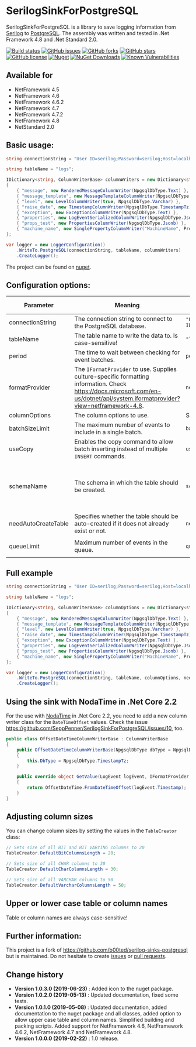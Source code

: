 SerilogSinkForPostgreSQL
====================================

SerilogSinkForPostgreSQL is a library to save logging information from [Serilog](https://github.com/serilog/serilog) to [PostgreSQL](https://www.postgresql.org/).
The assembly was written and tested in .Net Framework 4.8 and .Net Standard 2.0.

[![Build status](https://ci.appveyor.com/api/projects/status/0ggd9vc0fw9gc92c?svg=true)](https://ci.appveyor.com/project/SeppPenner/serilogsinkforpostgresql)
[![GitHub issues](https://img.shields.io/github/issues/SeppPenner/SerilogSinkForPostgreSQL.svg)](https://github.com/SeppPenner/SerilogSinkForPostgreSQL/issues)
[![GitHub forks](https://img.shields.io/github/forks/SeppPenner/SerilogSinkForPostgreSQL.svg)](https://github.com/SeppPenner/SerilogSinkForPostgreSQL/network)
[![GitHub stars](https://img.shields.io/github/stars/SeppPenner/SerilogSinkForPostgreSQL.svg)](https://github.com/SeppPenner/SerilogSinkForPostgreSQL/stargazers)
[![GitHub license](https://img.shields.io/badge/license-AGPL-blue.svg)](https://raw.githubusercontent.com/SeppPenner/SerilogSinkForPostgreSQL/master/License.txt)
[![Nuget](https://img.shields.io/badge/SerilogSinkForPostgreSQL-Nuget-brightgreen.svg)](https://www.nuget.org/packages/HaemmerElectronics.SeppPenner.SerilogSinkForPostgreSQL/)
[![NuGet Downloads](https://img.shields.io/nuget/dt/HaemmerElectronics.SeppPenner.SerilogSinkForPostgreSQL.svg)](https://www.nuget.org/packages/HaemmerElectronics.SeppPenner.SerilogSinkForPostgreSQL/)
[![Known Vulnerabilities](https://snyk.io/test/github/SeppPenner/SerilogSinkForPostgreSQL/badge.svg)](https://snyk.io/test/github/SeppPenner/SerilogSinkForPostgreSQL)

## Available for
* NetFramework 4.5
* NetFramework 4.6
* NetFramework 4.6.2
* NetFramework 4.7
* NetFramework 4.7.2
* NetFramework 4.8
* NetStandard 2.0

## Basic usage:
```csharp
string connectionString = "User ID=serilog;Password=serilog;Host=localhost;Port=5432;Database=Logs";

string tableName = "logs";

IDictionary<string, ColumnWriterBase> columnWriters = new Dictionary<string, ColumnWriterBase>
{
    { "message", new RenderedMessageColumnWriter(NpgsqlDbType.Text) },
    { "message_template", new MessageTemplateColumnWriter(NpgsqlDbType.Text) },
    { "level", new LevelColumnWriter(true, NpgsqlDbType.Varchar) },
    { "raise_date", new TimestampColumnWriter(NpgsqlDbType.TimestampTz) },
    { "exception", new ExceptionColumnWriter(NpgsqlDbType.Text) },
    { "properties", new LogEventSerializedColumnWriter(NpgsqlDbType.Jsonb) },
    { "props_test", new PropertiesColumnWriter(NpgsqlDbType.Jsonb) },
    { "machine_name", new SinglePropertyColumnWriter("MachineName", PropertyWriteMethod.ToString, NpgsqlDbType.Text, "l") }
};

var logger = new LoggerConfiguration()
	.WriteTo.PostgreSQL(connectionString, tableName, columnWriters)
	.CreateLogger();
```

The project can be found on [nuget](https://www.nuget.org/packages/HaemmerElectronics.SeppPenner.SerilogSinkForPostgreSQL/).

## Configuration options:

|Parameter|Meaning|Example|Default value|
|-|-|-|-|
|connectionString|The connection string to connect to the PostgreSQL database.|`"User ID=serilog;Password=serilog;Host=localhost;Port=5432;Database=Logs"`|None, is mandatory.|
|tableName|The table name to write the data to. Is case-sensitive!|`"logs"`|None, is mandatory.|
|period|The time to wait between checking for event batches.|`period: new TimeSpan(0, 0, 20)`|`00:00:05`|
|formatProvider|The `IFormatProvider` to use. Supplies culture-specific formatting information. Check https://docs.microsoft.com/en-us/dotnet/api/system.iformatprovider?view=netframework-4.8.|`new CultureInfo("de-DE")`|`null`|
|columnOptions|The column options to use.|See the examples under the [Full example](https://github.com/SeppPenner/SerilogSinkForPostgreSQL#full-example) section below.|`null`|
|batchSizeLimit|The maximum number of events to include in a single batch.|`batchSizeLimit: 40`|`30`|
|useCopy|Enables the copy command to allow batch inserting instead of multiple `INSERT` commands.|`useCopy: true`|`true`|
|schemaName|The schema in which the table should be created.|`schemaName: "Logs"`|`string.Empty` which defaults to the PostgreSQL `public` schema.|
|needAutoCreateTable|Specifies whether the table should be auto-created if it does not already exist or not.|`needAutoCreateTable: true`|`false`|
|queueLimit|Maximum number of events in the queue.|`queueLimit: 3000`|`int.MaxValue` or `2147483647`|

## Full example

```csharp
string connectionString = "User ID=serilog;Password=serilog;Host=localhost;Port=5432;Database=Logs";

string tableName = "logs";

IDictionary<string, ColumnWriterBase> columnOptions = new Dictionary<string, ColumnWriterBase>
{
    { "message", new RenderedMessageColumnWriter(NpgsqlDbType.Text) },
    { "message_template", new MessageTemplateColumnWriter(NpgsqlDbType.Text) },
    { "level", new LevelColumnWriter(true, NpgsqlDbType.Varchar) },
    { "raise_date", new TimestampColumnWriter(NpgsqlDbType.TimestampTz) },
    { "exception", new ExceptionColumnWriter(NpgsqlDbType.Text) },
    { "properties", new LogEventSerializedColumnWriter(NpgsqlDbType.Jsonb) },
    { "props_test", new PropertiesColumnWriter(NpgsqlDbType.Jsonb) },
    { "machine_name", new SinglePropertyColumnWriter("MachineName", PropertyWriteMethod.ToString, NpgsqlDbType.Text, "l") }
};

var logger = new LoggerConfiguration()
	.WriteTo.PostgreSQL(connectionString, tableName, columnOptions, needAutoCreateTable: true, schemaName: "LoggingSchema", useCopy: true, queueLimit: 3000, batchSizeLimit: 40, period: new TimeSpan(0, 0, 10), formatProvider: null)
	.CreateLogger();
```

## Using the sink with NodaTime in .Net Core 2.2
For the use with [NodaTime](https://nodatime.org/) in .Net Core 2.2, you need to add a new column writer class for the `DateTimeOffset` values.
Check the issue https://github.com/SeppPenner/SerilogSinkForPostgreSQL/issues/10, too.

```csharp
public class OffsetDateTimeColumnWriterBase : ColumnWriterBase
{
    public OffsetDateTimeColumnWriterBase(NpgsqlDbType dbType = NpgsqlDbType.TimestampTz): base(dbType)
    {
        this.DbType = NpgsqlDbType.TimestampTz;
    }

    public override object GetValue(LogEvent logEvent, IFormatProvider formatProvider = null)
    {
        return OffsetDateTime.FromDateTimeOffset(logEvent.Timestamp);
    }
}
```

## Adjusting column sizes

You can change column sizes by setting the values in the `TableCreator` class:
```csharp
// Sets size of all BIT and BIT VARYING columns to 20
TableCreator.DefaultBitColumnsLength = 20;

// Sets size of all CHAR columns to 30
TableCreator.DefaultCharColumnsLength = 30;

// Sets size of all VARCHAR columns to 50
TableCreator.DefaultVarcharColumnsLength = 50;
```

## Upper or lower case table or column names
Table or column names are always case-sensitive!

## Further information:
This project is a fork of https://github.com/b00ted/serilog-sinks-postgresql but is maintained.
Do not hesitate to create [issues](https://github.com/SeppPenner/SerilogSinkForPostgreSQL/issues) or [pull requests](https://github.com/SeppPenner/SerilogSinkForPostgreSQL/pulls).

Change history
--------------

* **Version 1.0.3.0 (2019-06-23)** : Added icon to the nuget package.
* **Version 1.0.2.0 (2019-05-13)** : Updated documentation, fixed some tests.
* **Version 1.0.1.0 (2019-05-08)** : Updated documentation, added documentation to the nuget package and all classes, added option to allow upper case table and column names.
Simplified building and packing scripts. Added support for NetFramework 4.6, NetFramework 4.6.2, NetFramework 4.7 and NetFramework 4.8.
* **Version 1.0.0.0 (2019-02-22)** : 1.0 release.
